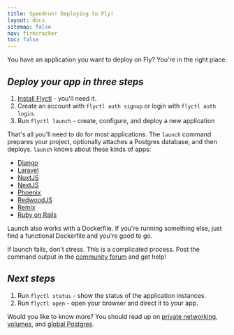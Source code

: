 ```yaml
---
title: Speedrun! Deploying to Fly!
layout: docs
sitemap: false
nav: firecracker
toc: false
---
```


You have an application you want to deploy on Fly? You're in the right place. 

## _Deploy your app in three steps_

1. [Install Flyctl](/docs/getting-started/installing-flyctl/) - you'll need it.
2. Create an account with `flyctl auth signup` or login with `flyctl auth login`.
3. Run `flyctl launch` - create, configure, and deploy a new application

That's all you'll need to do for most applications. The `launch` command prepares your project, optionally attaches a Postgres database, and then deploys. `launch` knows about these kinds of apps:

* [Django](https://www.djangoproject.com/)
* [Laravel](https://laravel.com)
* [NuxtJS](https://nuxtjs.org)
* [NextJS](https://nextjs.org)
* [Phoenix](https://phoenixframework.org/)
* [RedwoodJS](https://redwoodjs.com/)
* [Remix](https://remix.run/)
* [Ruby on Rails](https://rubyonrails.org/)

Launch also works with a Dockerfile. If you're running something else, just find a functional Dockerfile and you're good to go.

If launch fails, don't stress. This is a complicated process. Post the command output in the [community forum](https://community.fly.io) and get help!

## _Next steps_

1. Run `flyctl status` - show the status of the application instances.
2. Run `flyctl open` - open your browser and direct it to your app.

Would you like to know more? You should read up on [private networking](https://fly.io/docs/reference/private-networking/), [volumes](/docs/reference/volumes/), and [global Postgres](https://fly.io/docs/getting-started/multi-region-databases/).



<figure class="w:full mt:6">
  <img src="/public/images/speedrun.jpg" srcset="/public/images/speedrun@2x.jpg 2x" alt="">
</figure>
